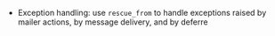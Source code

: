 *   Exception handling: use `rescue_from` to handle exceptions raised by
    mailer actions, by message delivery, and by deferre